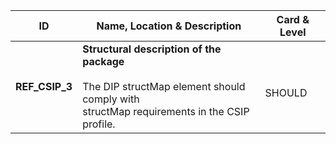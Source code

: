 | ID                                      | Name, Location & Description                                                                                                                         | Card & Level |
| --------------------------------------- | ---------------------------------------------------------------------------------------------------------------------------------------------------- | ------------ |
| <a name="REF_CSIP_3"></a>**REF_CSIP_3** | **Structural description of the package** <br/> <br/> The DIP structMap element should comply with <br/> structMap requirements in the CSIP profile. | <br/> SHOULD |
